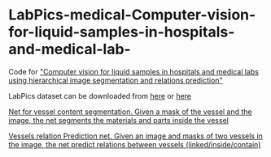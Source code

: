 # LabPics-medical-Computer-vision-for-liquid-samples-in-hospitals-and-medical-lab-
Code for ["Computer vision for liquid samples in hospitals and medical labs using hierarchical image segmentation  and relations prediction"](https://arxiv.org/abs/2105.01456)


LabPics  dataset can be downloaded from [here](https://zenodo.org/record/4736111) or [here](https://www.kaggle.com/sagieppel/labpics-chemistry-labpics-medical)

[Net for vessel content segmentation. Given a mask of the vessel and the image, the net segments the materials and parts inside the vessel](https://github.com/sagieppel/Segmenting-givne-region-of-an-image-using-neural-net-with-ROI-attention-input)


[Vessels relation Prediction net. Given an image and masks of two vessels in the image, the net predict relations between vessels (linked/inside/contain)](https://github.com/sagieppel/-Finding-relations-between-two-instances-in-an-image-using-a-convolutional-neural-net.)
